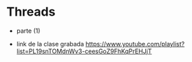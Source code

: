 # Threads

* parte (1)

* link de la clase grabada
https://www.youtube.com/playlist?list=PL19snTOMdnWv3-ceesGoZ9FhKqPrEHJjT

